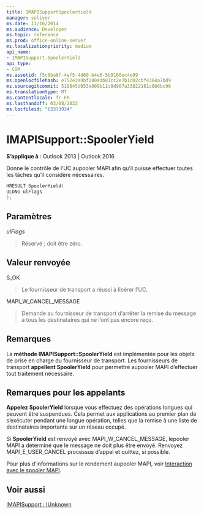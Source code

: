 ```yaml
---
title: IMAPISupportSpoolerYield
manager: soliver
ms.date: 11/16/2014
ms.audience: Developer
ms.topic: reference
ms.prod: office-online-server
ms.localizationpriority: medium
api_name:
- IMAPISupport.SpoolerYield
api_type:
- COM
ms.assetid: f5c6ba8f-4ef5-4d60-b4e6-5b9160ec4e99
ms.openlocfilehash: e752e3a9bf2804db81cc2e7b1c02cbf4364a7bd9
ms.sourcegitcommit: 518845d053a009b11c8d907a33822161c0b6bc96
ms.translationtype: MT
ms.contentlocale: fr-FR
ms.lasthandoff: 03/08/2022
ms.locfileid: "63373934"
---
```

# <a name="imapisupportspooleryield"></a>IMAPISupport::SpoolerYield

  
  
**S’applique à** : Outlook 2013 | Outlook 2016 
  
Donne le contrôle de l’UC aupooler MAPI afin qu’il puisse effectuer toutes les tâches qu’il considère nécessaires.
  
```cpp
HRESULT SpoolerYield(
ULONG ulFlags
);
```

## <a name="parameters"></a>Paramètres

 _ulFlags_
  
> Réservé ; doit être zéro.
    
## <a name="return-value"></a>Valeur renvoyée

S_OK 
  
> Le fournisseur de transport a réussi à libérer l’UC.
    
MAPI_W_CANCEL_MESSAGE 
  
> Demande au fournisseur de transport d’arrêter la remise du message à tous les destinataires qui ne l’ont pas encore reçu.
    
## <a name="remarks"></a>Remarques

La **méthode IMAPISupport::SpoolerYield** est implémentée pour les objets de prise en charge du fournisseur de transport. Les fournisseurs de transport **appellent SpoolerYield** pour permettre aupooler MAPI d’effectuer tout traitement nécessaire. 
  
## <a name="notes-to-callers"></a>Remarques pour les appelants

**Appelez SpoolerYield** lorsque vous effectuez des opérations longues qui peuvent être suspendues. Cela permet aux applications au premier plan de s’exécuter pendant une longue opération, telles que la remise à une liste de destinataires importante sur un réseau occupé. 
  
Si **SpoolerYield** est renvoyé avec MAPI_W_CANCEL_MESSAGE, lepooler MAPI a déterminé que le message ne doit plus être envoyé. Renvoyez MAPI_E_USER_CANCEL processus d’appel et quittez, si possible. 
  
Pour plus d’informations sur le rendement aupooler MAPI, voir [Interaction avec le spooler MAPI](interacting-with-the-mapi-spooler.md).
  
## <a name="see-also"></a>Voir aussi



[IMAPISupport : IUnknown](imapisupportiunknown.md)

